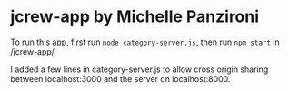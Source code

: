 # jcrew-app by Michelle Panzironi

To run this app, first run `node category-server.js`,
then run `npm start` in /jcrew-app/

I added a few lines in category-server.js to allow cross origin sharing 
between localhost:3000 and the server on localhost:8000. 